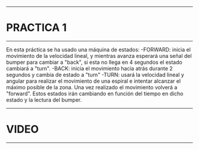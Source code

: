 ----
# PRACTICA 1
----
En esta práctica se ha usado una máquina de estados:
-FORWARD: inicia el movimiento de la velocidad lineal, y mientras avanza esperará una señal del bumper para cambiar a "back", si esta no llega en 4 segundos el estado cambiará a "turn".
-BACK: inicia el movimiento hacia atrás durante 2 segundos y cambia de estado a "turn"
-TURN: usará la velocidad lineal y angular para realizar el movimiento de una espiral e intentar alcanzar el máximo posible de la zona. Una vez realizado el movimiento volverá a "forward".
Estos estados irán cambiando en función del tiempo en dicho estado y la lectura del bumper. 

----
# VIDEO
----



